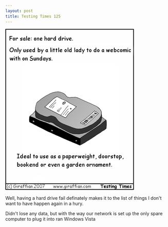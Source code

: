 ```yaml
---
layout: post
title: Testing Times 125
---
```

<img src="/images/tt0125.png">

Well, having a hard drive fail definately makes it to the list of things I don't want to have happen again in a hury.

Didn't lose any data, but with the way our network is set up the only spare computer to plug it into ran Windows Vista 